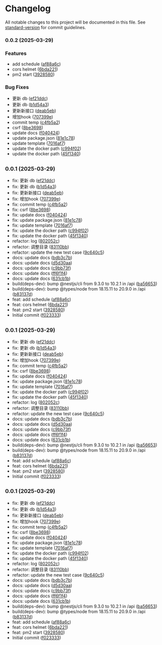 # Changelog

All notable changes to this project will be documented in this file. See [standard-version](https://github.com/conventional-changelog/standard-version) for commit guidelines.

### 0.0.2 (2025-03-29)


### Features

* add schedule ([af88a6c](https://github.com/zhao-core/nestjs-starter-kit/commit/af88a6c1574a787112792d9d1d7e813d3339435a))
* cors helmet ([6bda221](https://github.com/zhao-core/nestjs-starter-kit/commit/6bda2219bc8fbaf4784429551fe0d57aa18201da))
* pm2 start ([3928580](https://github.com/zhao-core/nestjs-starter-kit/commit/3928580fb9f3e8a0d6baa27456a2ab661f40f5cc))


### Bug Fixes

* 更新 db ([ef21ddc](https://github.com/zhao-core/nestjs-starter-kit/commit/ef21ddca63e74cd4c640e40cbdb4376a4380bfbb))
* 更新 db ([b1d54a3](https://github.com/zhao-core/nestjs-starter-kit/commit/b1d54a3390f6e635463e3762e7fed03e8fc0dcca))
* 更新新接口 ([deab5eb](https://github.com/zhao-core/nestjs-starter-kit/commit/deab5eb866614ea09fa435c894061b5703af4cc6))
* 增加hook ([707399e](https://github.com/zhao-core/nestjs-starter-kit/commit/707399eac06f770055e3c4f8a64c65a3f956d78b))
* commit temp ([c4fb5a2](https://github.com/zhao-core/nestjs-starter-kit/commit/c4fb5a2a6fa04e6578ad137a51d191a61c2a8319))
* csrf ([8be3698](https://github.com/zhao-core/nestjs-starter-kit/commit/8be3698c0be3c473a4e0a7ba41bfbfec7c19edf1))
* update docs ([f040424](https://github.com/zhao-core/nestjs-starter-kit/commit/f0404245d1d3f806f7981fecdbee54a0e2e0d875))
* update package.json ([81e1c78](https://github.com/zhao-core/nestjs-starter-kit/commit/81e1c78b46ef32d588b01fc3d517f502b6cdb9f4))
* update template ([7016af7](https://github.com/zhao-core/nestjs-starter-kit/commit/7016af760226fcbb1537ec33200f997b17c05eab))
* update the docker path ([c994f02](https://github.com/zhao-core/nestjs-starter-kit/commit/c994f02fd36793868417eb5f615458fb09d7a851))
* update the docker path ([45f1340](https://github.com/zhao-core/nestjs-starter-kit/commit/45f134038047c4b868c01c06b94fed3feec7d087))

## <small>0.0.1 (2025-03-29)</small>

* fix: 更新 db ([ef21ddc](https://github.com/zhao-core/nestjs-starter-kit/commit/ef21ddc))
* fix: 更新 db ([b1d54a3](https://github.com/zhao-core/nestjs-starter-kit/commit/b1d54a3))
* fix: 更新新接口 ([deab5eb](https://github.com/zhao-core/nestjs-starter-kit/commit/deab5eb))
* fix: 增加hook ([707399e](https://github.com/zhao-core/nestjs-starter-kit/commit/707399e))
* fix: commit temp ([c4fb5a2](https://github.com/zhao-core/nestjs-starter-kit/commit/c4fb5a2))
* fix: csrf ([8be3698](https://github.com/zhao-core/nestjs-starter-kit/commit/8be3698))
* fix: update docs ([f040424](https://github.com/zhao-core/nestjs-starter-kit/commit/f040424))
* fix: update package.json ([81e1c78](https://github.com/zhao-core/nestjs-starter-kit/commit/81e1c78))
* fix: update template ([7016af7](https://github.com/zhao-core/nestjs-starter-kit/commit/7016af7))
* fix: update the docker path ([c994f02](https://github.com/zhao-core/nestjs-starter-kit/commit/c994f02))
* fix: update the docker path ([45f1340](https://github.com/zhao-core/nestjs-starter-kit/commit/45f1340))
* refactor:  log ([802052c](https://github.com/zhao-core/nestjs-starter-kit/commit/802052c))
* refactor: 调整目录 ([83110bb](https://github.com/zhao-core/nestjs-starter-kit/commit/83110bb))
* refactor: update the new test case ([9c640c5](https://github.com/zhao-core/nestjs-starter-kit/commit/9c640c5))
* docs: update docs ([bdb3c7b](https://github.com/zhao-core/nestjs-starter-kit/commit/bdb3c7b))
* docs: update docs ([d5d30aa](https://github.com/zhao-core/nestjs-starter-kit/commit/d5d30aa))
* docs: update docs ([c9bb73f](https://github.com/zhao-core/nestjs-starter-kit/commit/c9bb73f))
* docs: update docs ([ff6f1f4](https://github.com/zhao-core/nestjs-starter-kit/commit/ff6f1f4))
* docs: update docs ([631cb1b](https://github.com/zhao-core/nestjs-starter-kit/commit/631cb1b))
* build(deps-dev): bump @nestjs/cli from 9.3.0 to 10.2.1 in /api ([ba56653](https://github.com/zhao-core/nestjs-starter-kit/commit/ba56653))
* build(deps-dev): bump @types/node from 18.15.11 to 20.9.0 in /api ([b83137d](https://github.com/zhao-core/nestjs-starter-kit/commit/b83137d))
* feat: add schedule ([af88a6c](https://github.com/zhao-core/nestjs-starter-kit/commit/af88a6c))
* feat: cors helmet ([6bda221](https://github.com/zhao-core/nestjs-starter-kit/commit/6bda221))
* feat: pm2 start ([3928580](https://github.com/zhao-core/nestjs-starter-kit/commit/3928580))
* Initial commit ([f023333](https://github.com/zhao-core/nestjs-starter-kit/commit/f023333))



## <small>0.0.1 (2025-03-29)</small>

* fix: 更新 db ([ef21ddc](https://github.com/zhao-core/nestjs-starter-kit/commit/ef21ddc))
* fix: 更新 db ([b1d54a3](https://github.com/zhao-core/nestjs-starter-kit/commit/b1d54a3))
* fix: 更新新接口 ([deab5eb](https://github.com/zhao-core/nestjs-starter-kit/commit/deab5eb))
* fix: 增加hook ([707399e](https://github.com/zhao-core/nestjs-starter-kit/commit/707399e))
* fix: commit temp ([c4fb5a2](https://github.com/zhao-core/nestjs-starter-kit/commit/c4fb5a2))
* fix: csrf ([8be3698](https://github.com/zhao-core/nestjs-starter-kit/commit/8be3698))
* fix: update docs ([f040424](https://github.com/zhao-core/nestjs-starter-kit/commit/f040424))
* fix: update package.json ([81e1c78](https://github.com/zhao-core/nestjs-starter-kit/commit/81e1c78))
* fix: update template ([7016af7](https://github.com/zhao-core/nestjs-starter-kit/commit/7016af7))
* fix: update the docker path ([c994f02](https://github.com/zhao-core/nestjs-starter-kit/commit/c994f02))
* fix: update the docker path ([45f1340](https://github.com/zhao-core/nestjs-starter-kit/commit/45f1340))
* refactor:  log ([802052c](https://github.com/zhao-core/nestjs-starter-kit/commit/802052c))
* refactor: 调整目录 ([83110bb](https://github.com/zhao-core/nestjs-starter-kit/commit/83110bb))
* refactor: update the new test case ([9c640c5](https://github.com/zhao-core/nestjs-starter-kit/commit/9c640c5))
* docs: update docs ([bdb3c7b](https://github.com/zhao-core/nestjs-starter-kit/commit/bdb3c7b))
* docs: update docs ([d5d30aa](https://github.com/zhao-core/nestjs-starter-kit/commit/d5d30aa))
* docs: update docs ([c9bb73f](https://github.com/zhao-core/nestjs-starter-kit/commit/c9bb73f))
* docs: update docs ([ff6f1f4](https://github.com/zhao-core/nestjs-starter-kit/commit/ff6f1f4))
* docs: update docs ([631cb1b](https://github.com/zhao-core/nestjs-starter-kit/commit/631cb1b))
* build(deps-dev): bump @nestjs/cli from 9.3.0 to 10.2.1 in /api ([ba56653](https://github.com/zhao-core/nestjs-starter-kit/commit/ba56653))
* build(deps-dev): bump @types/node from 18.15.11 to 20.9.0 in /api ([b83137d](https://github.com/zhao-core/nestjs-starter-kit/commit/b83137d))
* feat: add schedule ([af88a6c](https://github.com/zhao-core/nestjs-starter-kit/commit/af88a6c))
* feat: cors helmet ([6bda221](https://github.com/zhao-core/nestjs-starter-kit/commit/6bda221))
* feat: pm2 start ([3928580](https://github.com/zhao-core/nestjs-starter-kit/commit/3928580))
* Initial commit ([f023333](https://github.com/zhao-core/nestjs-starter-kit/commit/f023333))



## <small>0.0.1 (2025-03-29)</small>

* fix: 更新 db ([ef21ddc](https://github.com/zhao-core/nestjs-starter-kit/commit/ef21ddc))
* fix: 更新 db ([b1d54a3](https://github.com/zhao-core/nestjs-starter-kit/commit/b1d54a3))
* fix: 更新新接口 ([deab5eb](https://github.com/zhao-core/nestjs-starter-kit/commit/deab5eb))
* fix: 增加hook ([707399e](https://github.com/zhao-core/nestjs-starter-kit/commit/707399e))
* fix: commit temp ([c4fb5a2](https://github.com/zhao-core/nestjs-starter-kit/commit/c4fb5a2))
* fix: csrf ([8be3698](https://github.com/zhao-core/nestjs-starter-kit/commit/8be3698))
* fix: update docs ([f040424](https://github.com/zhao-core/nestjs-starter-kit/commit/f040424))
* fix: update package.json ([81e1c78](https://github.com/zhao-core/nestjs-starter-kit/commit/81e1c78))
* fix: update template ([7016af7](https://github.com/zhao-core/nestjs-starter-kit/commit/7016af7))
* fix: update the docker path ([c994f02](https://github.com/zhao-core/nestjs-starter-kit/commit/c994f02))
* fix: update the docker path ([45f1340](https://github.com/zhao-core/nestjs-starter-kit/commit/45f1340))
* refactor:  log ([802052c](https://github.com/zhao-core/nestjs-starter-kit/commit/802052c))
* refactor: 调整目录 ([83110bb](https://github.com/zhao-core/nestjs-starter-kit/commit/83110bb))
* refactor: update the new test case ([9c640c5](https://github.com/zhao-core/nestjs-starter-kit/commit/9c640c5))
* docs: update docs ([bdb3c7b](https://github.com/zhao-core/nestjs-starter-kit/commit/bdb3c7b))
* docs: update docs ([d5d30aa](https://github.com/zhao-core/nestjs-starter-kit/commit/d5d30aa))
* docs: update docs ([c9bb73f](https://github.com/zhao-core/nestjs-starter-kit/commit/c9bb73f))
* docs: update docs ([ff6f1f4](https://github.com/zhao-core/nestjs-starter-kit/commit/ff6f1f4))
* docs: update docs ([631cb1b](https://github.com/zhao-core/nestjs-starter-kit/commit/631cb1b))
* build(deps-dev): bump @nestjs/cli from 9.3.0 to 10.2.1 in /api ([ba56653](https://github.com/zhao-core/nestjs-starter-kit/commit/ba56653))
* build(deps-dev): bump @types/node from 18.15.11 to 20.9.0 in /api ([b83137d](https://github.com/zhao-core/nestjs-starter-kit/commit/b83137d))
* feat: add schedule ([af88a6c](https://github.com/zhao-core/nestjs-starter-kit/commit/af88a6c))
* feat: cors helmet ([6bda221](https://github.com/zhao-core/nestjs-starter-kit/commit/6bda221))
* feat: pm2 start ([3928580](https://github.com/zhao-core/nestjs-starter-kit/commit/3928580))
* Initial commit ([f023333](https://github.com/zhao-core/nestjs-starter-kit/commit/f023333))

